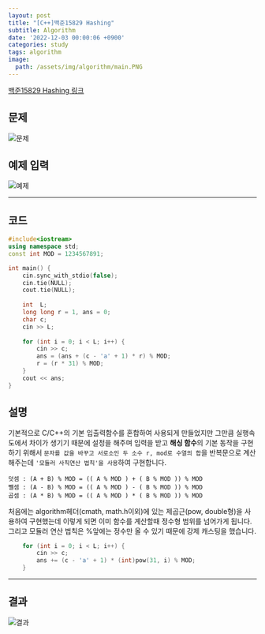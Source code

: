 ```yaml
---
layout: post
title: "[C++]백준15829 Hashing"
subtitle: Algorithm
date: '2022-12-03 00:00:06 +0900'
categories: study
tags: algorithm
image:
  path: /assets/img/algorithm/main.PNG
---
```


[백준15829 Hashing 링크](https://www.acmicpc.net/problem/15829)

<!--more-->

## 문제
![문제](/assets/img/algorithm/백준/문제-Hashing.PNG)

## 예제 입력
![예제](/assets/img/algorithm/백준/예제-Hashing.PNG)

---

## 코드
```cpp
#include<iostream>
using namespace std;
const int MOD = 1234567891;

int main() {
    cin.sync_with_stdio(false);
    cin.tie(NULL);
    cout.tie(NULL);
    
    int  L;
    long long r = 1, ans = 0;
    char c;
    cin >> L;
 
    for (int i = 0; i < L; i++) {
        cin >> c;
        ans = (ans + (c - 'a' + 1) * r) % MOD;
        r = (r * 31) % MOD;
    }
    cout << ans;
}
```
## 설명
기본적으로 C/C++의 기본 입출력함수를 혼합하여 사용되게 만들었지만 그만큼 실행속도에서 차이가 생기기 때문에 설정을 해주며 입력을 받고 **해싱 함수**의 기본 동작을 구현하기 위해서 `문자를 값을 바꾸고 서로소인 두 소수 r, mod로 수열의 합`을 반복문으로 계산해주는데 `'모듈러 사칙연산 법칙'을 사용`하여 구현합니다. <br>
```
덧셈 : (A + B) % MOD = (( A % MOD ) + ( B % MOD )) % MOD
뺄셈 : (A - B) % MOD = (( A % MOD ) - ( B % MOD )) % MOD
곱셈 : (A * B) % MOD = (( A % MOD ) * ( B % MOD )) % MOD
```
처음에는 algorithm헤더(cmath, math.h이외)에 있는 제곱근(pow, double형)을 사용하여 구현했는데 이렇게 되면 이미 함수를 계산할때 정수형 범위를 넘어가게 됩니다. 그리고 모듈러 연산 법칙은 %앞에는 정수만 올 수 있기 때문에 강제 캐스팅을 했습니다. <br>
```go
    for (int i = 0; i < L; i++) {
        cin >> c;
        ans += (c - 'a' + 1) * (int)pow(31, i) % MOD;
    }
```

---

## 결과
![결과](/assets/img/algorithm/백준/결과-Hashing.PNG)